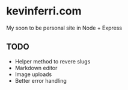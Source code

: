 kevinferri.com
==============
My soon to be personal site in Node + Express

TODO
----
* Helper method to revere slugs
* Markdown editor
* Image uploads
* Better error handling